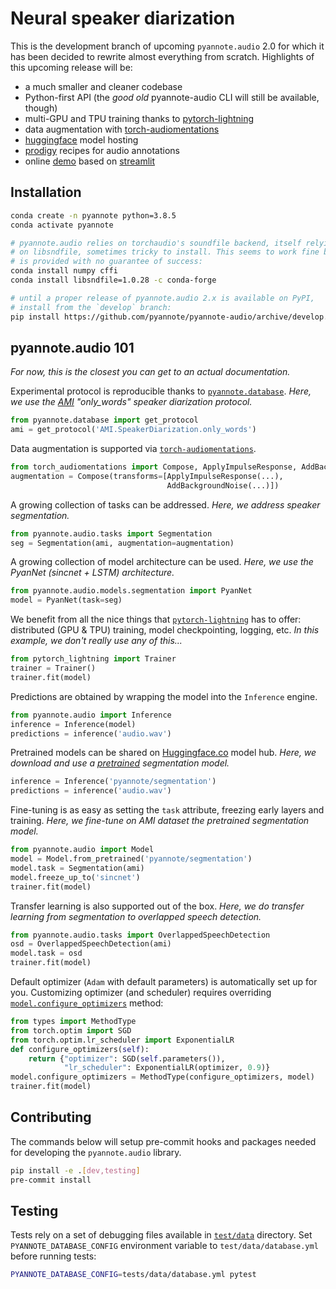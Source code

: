 # Neural speaker diarization

This is the development branch of upcoming `pyannote.audio` 2.0 for which it has been decided to rewrite almost everything from scratch.  Highlights of this upcoming release will be:

- a much smaller and cleaner codebase
- Python-first API (the *good old* pyannote-audio CLI will still be available, though)
- multi-GPU and TPU training thanks to [pytorch-lightning](https://pytorchlightning.ai/)
- data augmentation with [torch-audiomentations](https://github.com/asteroid-team/torch-audiomentations)
- [huggingface](https://huggingface.co/pyannote) model hosting
- [prodigy](https://prodi.gy) recipes for audio annotations
- online [demo](https://huggingface.co/spaces/pyannote/segmentation) based on [streamlit](https://www.streamlit.io)

## Installation

```bash
conda create -n pyannote python=3.8.5
conda activate pyannote

# pyannote.audio relies on torchaudio's soundfile backend, itself relying
# on libsndfile, sometimes tricky to install. This seems to work fine but
# is provided with no guarantee of success:
conda install numpy cffi
conda install libsndfile=1.0.28 -c conda-forge

# until a proper release of pyannote.audio 2.x is available on PyPI,
# install from the `develop` branch:
pip install https://github.com/pyannote/pyannote-audio/archive/develop.zip
```

## pyannote.audio 101

*For now, this is the closest you can get to an actual documentation.*

Experimental protocol is reproducible thanks to [`pyannote.database`](https://github.com/pyannote/pyannote-database).
*Here, we use the [AMI](https://github.com/pyannote/AMI-diarization-setup) "only_words" speaker diarization protocol.*

```python
from pyannote.database import get_protocol
ami = get_protocol('AMI.SpeakerDiarization.only_words')
```

Data augmentation is supported via [`torch-audiomentations`](https://github.com/asteroid-team/torch-audiomentations).

```python
from torch_audiomentations import Compose, ApplyImpulseResponse, AddBackgroundNoise
augmentation = Compose(transforms=[ApplyImpulseResponse(...),
                                   AddBackgroundNoise(...)])
```

A growing collection of tasks can be addressed.
*Here, we address speaker segmentation.*

```python
from pyannote.audio.tasks import Segmentation
seg = Segmentation(ami, augmentation=augmentation)
```

A growing collection of model architecture can be used.
*Here, we use the PyanNet (sincnet + LSTM) architecture.*

```python
from pyannote.audio.models.segmentation import PyanNet
model = PyanNet(task=seg)
```

We benefit from all the nice things that [`pytorch-lightning`](https://www.pytorchlightning.ai/) has to offer:  distributed (GPU & TPU) training, model checkpointing, logging, etc.
*In this example, we don't really use any of this...*

```python
from pytorch_lightning import Trainer
trainer = Trainer()
trainer.fit(model)
```

Predictions are obtained by wrapping the model into the `Inference` engine.

```python
from pyannote.audio import Inference
inference = Inference(model)
predictions = inference('audio.wav')
```

Pretrained models can be shared on [Huggingface.co](https://huggingface.co/pyannote) model hub.
*Here, we download and use a [pretrained](https://huggingface.co/pyannote/segmentation) segmentation model.*

```python
inference = Inference('pyannote/segmentation')
predictions = inference('audio.wav')
```

Fine-tuning is as easy as setting the `task` attribute, freezing early layers and training.
*Here, we fine-tune on AMI dataset the pretrained segmentation model.*

```python
from pyannote.audio import Model
model = Model.from_pretrained('pyannote/segmentation')
model.task = Segmentation(ami)
model.freeze_up_to('sincnet')
trainer.fit(model)
```

Transfer learning is also supported out of the box.
*Here, we do transfer learning from segmentation to overlapped speech detection.*

```python
from pyannote.audio.tasks import OverlappedSpeechDetection
osd = OverlappedSpeechDetection(ami)
model.task = osd
trainer.fit(model)
```

Default optimizer (`Adam` with default parameters) is automatically set up for you.  Customizing optimizer (and scheduler) requires overriding [`model.configure_optimizers`](https://pytorch-lightning.readthedocs.io/en/stable/api/pytorch_lightning.core.lightning.html#pytorch_lightning.core.lightning.LightningModule.configure_optimizers) method:

```python
from types import MethodType
from torch.optim import SGD
from torch.optim.lr_scheduler import ExponentialLR
def configure_optimizers(self):
    return {"optimizer": SGD(self.parameters()),
            "lr_scheduler": ExponentialLR(optimizer, 0.9)}
model.configure_optimizers = MethodType(configure_optimizers, model)
trainer.fit(model)
```

## Contributing

The commands below will setup pre-commit hooks and packages needed for developing the `pyannote.audio` library.

```bash
pip install -e .[dev,testing]
pre-commit install
```

## Testing

Tests rely on a set of debugging files available in [`test/data`](test/data) directory.
Set `PYANNOTE_DATABASE_CONFIG` environment variable to `test/data/database.yml` before running tests:

```bash
PYANNOTE_DATABASE_CONFIG=tests/data/database.yml pytest
```
